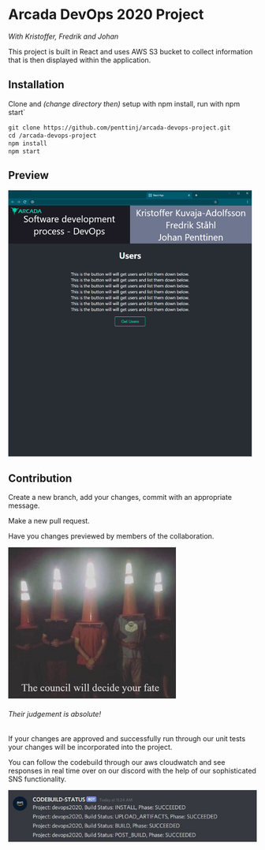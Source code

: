 # Arcada DevOps 2020 Project
*With Kristoffer, Fredrik and Johan*  
  
  
This project is built in React and uses AWS S3 bucket to collect information that is then displayed within the application.

## Installation
Clone and *(change directory then)* setup with npm install, run with npm start`
```
git clone https://github.com/penttinj/arcada-devops-project.git
cd /arcada-devops-project
npm install
npm start
```

## Preview
<!---
![image of program running](preview.gif)
Changed to img tag for size
--->
<img src="preview.gif" height="540">


## Contribution
Create a new branch, add your changes, commit with an appropriate message.

Make a new pull request.

Have you changes previewed by members of the collaboration.

![image of the collaborator](collaborators.jpg)  
###### Their judgement is absolute!

If your changes are approved and successfully run through our unit tests your changes will be incorporated into the project.

You can follow the codebuild through our aws cloudwatch and see responses in real time over on our discord with the help of our sophisticated SNS functionality.

![image of discord-bot](aws_man.jpg)
